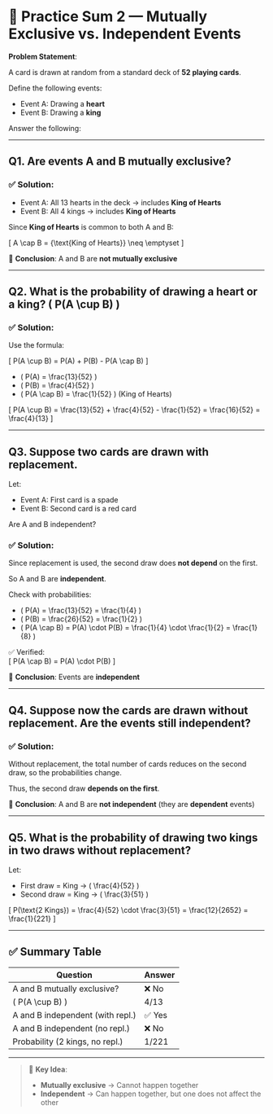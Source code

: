# 🧩 Practice Sum 2 — Mutually Exclusive vs. Independent Events

**Problem Statement**:

A card is drawn at random from a standard deck of **52 playing cards**.

Define the following events:
- Event A: Drawing a **heart**
- Event B: Drawing a **king**

Answer the following:

---

## Q1. Are events A and B mutually exclusive?

### ✅ Solution:

- Event A: All 13 hearts in the deck → includes **King of Hearts**
- Event B: All 4 kings → includes **King of Hearts**

Since **King of Hearts** is common to both A and B:

\[
A \cap B = \{\text{King of Hearts}\} \neq \emptyset
\]

🔸 **Conclusion**: A and B are **not mutually exclusive**

---

## Q2. What is the probability of drawing a heart or a king? \( P(A \cup B) \)

### ✅ Solution:

Use the formula:

\[
P(A \cup B) = P(A) + P(B) - P(A \cap B)
\]

- \( P(A) = \frac{13}{52} \)
- \( P(B) = \frac{4}{52} \)
- \( P(A \cap B) = \frac{1}{52} \) (King of Hearts)

\[
P(A \cup B) = \frac{13}{52} + \frac{4}{52} - \frac{1}{52} = \frac{16}{52} = \frac{4}{13}
\]

---

## Q3. Suppose two cards are drawn **with replacement**.  
Let:
- Event A: First card is a spade
- Event B: Second card is a red card

Are A and B independent?

### ✅ Solution:

Since replacement is used, the second draw does **not depend** on the first.

So A and B are **independent**.

Check with probabilities:

- \( P(A) = \frac{13}{52} = \frac{1}{4} \)
- \( P(B) = \frac{26}{52} = \frac{1}{2} \)
- \( P(A \cap B) = P(A) \cdot P(B) = \frac{1}{4} \cdot \frac{1}{2} = \frac{1}{8} \)

✅ Verified:  
\[
P(A \cap B) = P(A) \cdot P(B)
\]

🔸 **Conclusion**: Events are **independent**

---

## Q4. Suppose now the cards are drawn **without replacement**. Are the events still independent?

### ✅ Solution:

Without replacement, the total number of cards reduces on the second draw, so the probabilities change.

Thus, the second draw **depends on the first**.

🔸 **Conclusion**: A and B are **not independent** (they are **dependent** events)

---

## Q5. What is the probability of drawing two kings in two draws **without replacement**?

Let:
- First draw = King → \( \frac{4}{52} \)
- Second draw = King → \( \frac{3}{51} \)

\[
P(\text{2 Kings}) = \frac{4}{52} \cdot \frac{3}{51} = \frac{12}{2652} = \frac{1}{221}
\]

---

## ✅ Summary Table

| Question                         | Answer                         |
|----------------------------------|--------------------------------|
| A and B mutually exclusive?      | ❌ No                          |
| \( P(A \cup B) \)                | 4/13                           |
| A and B independent (with repl.) | ✅ Yes                         |
| A and B independent (no repl.)   | ❌ No                          |
| Probability (2 kings, no repl.)  | 1/221                          |

---

> 📌 **Key Idea**:  
> - **Mutually exclusive** → Cannot happen together  
> - **Independent** → Can happen together, but one does not affect the other  

